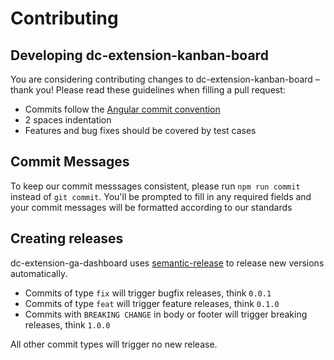 # Contributing

## Developing dc-extension-kanban-board

You are considering contributing changes to dc-extension-kanban-board – thank you!
Please read these guidelines when filling a pull request:

- Commits follow the [Angular commit convention](https://github.com/angular/angular.js/blob/master/DEVELOPERS.md#-git-commit-guidelines)
- 2 spaces indentation
- Features and bug fixes should be covered by test cases

## Commit Messages

To keep our commit messsages consistent, please run `npm run commit` instead of `git commit`.
You'll be prompted to fill in any required fields and your commit messages will be formatted according to our standards

## Creating releases

dc-extension-ga-dashboard uses [semantic-release](https://github.com/semantic-release/semantic-release)
to release new versions automatically.

- Commits of type `fix` will trigger bugfix releases, think `0.0.1`
- Commits of type `feat` will trigger feature releases, think `0.1.0`
- Commits with `BREAKING CHANGE` in body or footer will trigger breaking releases, think `1.0.0`

All other commit types will trigger no new release.
